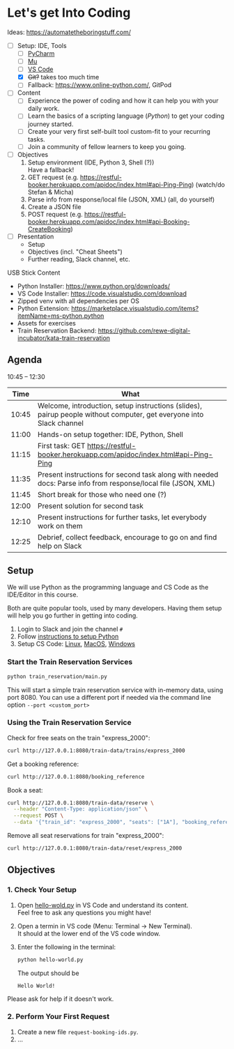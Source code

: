 # Let's get Into Coding

Ideas: https://automatetheboringstuff.com/


- [ ] Setup: IDE, Tools
  - [ ] [PyCharm](https://www.jetbrains.com/pycharm/)
  - [ ] [Mu](https://codewith.mu/en/download)
  - [ ] [VS Code](https://code.visualstudio.com/)
  - [X] ~~Git?~~ takes too much time
  - [ ] Fallback: https://www.online-python.com/, GitPod
- [ ] Content
  - [ ] Experience the power of coding and how it can help you with your daily work.
  - [ ] Learn the basics of a scripting language (_Python_) to get your coding journey started.
  - [ ] Create your very first self-built tool custom-fit to your recurring tasks.
  - [ ] Join a community of fellow learners to keep you going.
- [ ] Objectives
  1. Setup environment (IDE, Python 3, Shell (?))\
     Have a fallback!
  2. GET request (e.g. https://restful-booker.herokuapp.com/apidoc/index.html#api-Ping-Ping) (watch/do Stefan & Micha)
  3. Parse info from response/local file (JSON, XML) (all, do yourself)
  4. Create a JSON file
  5. POST request (e.g. https://restful-booker.herokuapp.com/apidoc/index.html#api-Booking-CreateBooking)
- [ ] Presentation
  - Setup
  - Objectives (incl. "Cheat Sheets")
  - Further reading, Slack channel, etc.


USB Stick Content
- Python Installer: <https://www.python.org/downloads/>
- VS Code Installer: <https://code.visualstudio.com/download>
- Zipped venv with all dependencies per OS
- Python Extension: <https://marketplace.visualstudio.com/items?itemName=ms-python.python>
- Assets for exercises
- Train Reservation Backend: <https://github.com/rewe-digital-incubator/kata-train-reservation>

## Agenda

10:45 – 12:30

| Time  | What                                                                                                                |
| ----- | ------------------------------------------------------------------------------------------------------------------- |
| 10:45 | Welcome, introduction, setup instructions (slides), pairup people without computer, get everyone into Slack channel |
| 11:00 | Hands-on setup together: IDE, Python, Shell                                                                         |
| 11:15 | First task: GET https://restful-booker.herokuapp.com/apidoc/index.html#api-Ping-Ping                                |
| 11:35 | Present instructions for second task along with needed docs: Parse info from response/local file (JSON, XML)        |
| 11:45 | Short break for those who need one (?)                                                                              |
| 12:00 | Present solution for second task                                                                                    |
| 12:10 | Present instructions for further tasks, let everybody work on them                                                  |
| 12:25 | Debrief, collect feedback, encourage to go on and find help on Slack                                                |


## Setup

We will use Python as the programming language and CS Code as the IDE/Editor in this course.

Both are quite popular tools, used by many developers.
Having them setup will help you go further in getting into coding.

1. Login to Slack and join the channel `#`
2. Follow [instructions to setup Python](https://realpython.com/installing-python/)
3. Setup CS Code: [Linux](https://code.visualstudio.com/docs/setup/linux), [MacOS](https://code.visualstudio.com/docs/setup/mac), [Windows](https://code.visualstudio.com/docs/setup/windows)

### Start the Train Reservation Services

```bash
python train_reservation/main.py
```

This will start a simple train reservation service with in-memory data, using port 8080.
You can use a different port if needed via the command line option `--port <custom_port>`

### Using the Train Reservation Service

Check for free seats on the train "express_2000":

```bash
curl http://127.0.0.1:8080/train-data/trains/express_2000
```

Get a booking reference:

```bash
curl http://127.0.0.1:8080/booking_reference
```

Book a seat:

```bash
curl http://127.0.0.1:8080/train-data/reserve \
  --header "Content-Type: application/json" \
  --request POST \
  --data '{"train_id": "express_2000", "seats": ["1A"], "booking_reference": "01234567"}'
```

Remove all seat reservations for train "express_2000":

```bash
curl http://127.0.0.1:8080/train-data/reset/express_2000
```


## Objectives

### 1. Check Your Setup

1. Open [hello-wold.py](hello-world.py) in VS Code and understand its content.\
   Feel free to ask any questions you might have!

2. Open a termin in VS code (Menu: Terminal → New Terminal).\
   It should at the lower end of the VS code window.

3. Enter the following in the terminal:

   ```bash
   python hello-world.py
   ```
  
   The output should be

   ```plain
   Hello World!
   ```

  Please ask for help if it doesn't work.


### 2. Perform Your First Request

1. Create a new file `request-booking-ids.py`.
2. …
